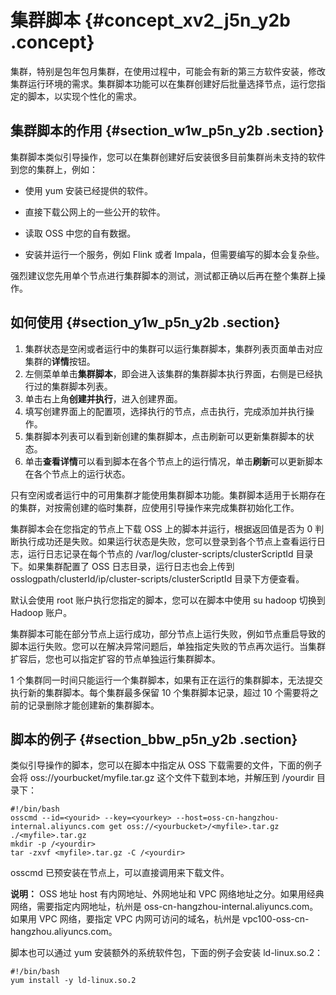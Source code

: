 # 集群脚本 {#concept_xv2_j5n_y2b .concept}

集群，特别是包年包月集群，在使用过程中，可能会有新的第三方软件安装，修改集群运行环境的需求。集群脚本功能可以在集群创建好后批量选择节点，运行您指定的脚本，以实现个性化的需求。

## 集群脚本的作用 {#section_w1w_p5n_y2b .section}

集群脚本类似引导操作，您可以在集群创建好后安装很多目前集群尚未支持的软件到您的集群上，例如：

-   使用 yum 安装已经提供的软件。

-   直接下载公网上的一些公开的软件。

-   读取 OSS 中您的自有数据。

-   安装并运行一个服务，例如 Flink 或者 Impala，但需要编写的脚本会复杂些。


强烈建议您先用单个节点进行集群脚本的测试，测试都正确以后再在整个集群上操作。

## 如何使用 {#section_y1w_p5n_y2b .section}

1.  集群状态是空闲或者运行中的集群可以运行集群脚本，集群列表页面单击对应集群的**详情**按钮。
2.  左侧菜单单击**集群脚本**，即会进入该集群的集群脚本执行界面，右侧是已经执行过的集群脚本列表。
3.  单击右上角**创建并执行**，进入创建界面。
4.  填写创建界面上的配置项，选择执行的节点，点击执行，完成添加并执行操作。
5.  集群脚本列表可以看到新创建的集群脚本，点击刷新可以更新集群脚本的状态。
6.  单击**查看详情**可以看到脚本在各个节点上的运行情况，单击**刷新**可以更新脚本在各个节点上的运行状态。

只有空闲或者运行中的可用集群才能使用集群脚本功能。集群脚本适用于长期存在的集群，对按需创建的临时集群，应使用引导操作来完成集群初始化工作。

集群脚本会在您指定的节点上下载 OSS 上的脚本并运行，根据返回值是否为 0 判断执行成功还是失败。如果运行状态是失败，您可以登录到各个节点上查看运行日志，运行日志记录在每个节点的 /var/log/cluster-scripts/clusterScriptId 目录下。如果集群配置了 OSS 日志目录，运行日志也会上传到 osslogpath/clusterId/ip/cluster-scripts/clusterScriptId 目录下方便查看。

默认会使用 root 账户执行您指定的脚本，您可以在脚本中使用 su hadoop 切换到 Hadoop 账户。

集群脚本可能在部分节点上运行成功，部分节点上运行失败，例如节点重启导致的脚本运行失败。您可以在解决异常问题后，单独指定失败的节点再次运行。当集群扩容后，您也可以指定扩容的节点单独运行集群脚本。

1 个集群同一时间只能运行一个集群脚本，如果有正在运行的集群脚本，无法提交执行新的集群脚本。每个集群最多保留 10 个集群脚本记录，超过 10 个需要将之前的记录删除才能创建新的集群脚本。

## 脚本的例子 {#section_bbw_p5n_y2b .section}

类似引导操作的脚本，您可以在脚本中指定从 OSS 下载需要的文件，下面的例子会将 oss://yourbucket/myfile.tar.gz 这个文件下载到本地，并解压到 /yourdir 目录下：

```
#!/bin/bash
osscmd --id=<yourid> --key=<yourkey> --host=oss-cn-hangzhou-internal.aliyuncs.com get oss://<yourbucket>/<myfile>.tar.gz ./<myfile>.tar.gz
mkdir -p /<yourdir>
tar -zxvf <myfile>.tar.gz -C /<yourdir>
```

osscmd 已预安装在节点上，可以直接调用来下载文件。

**说明：** OSS 地址 host 有内网地址、外网地址和 VPC 网络地址之分。如果用经典网络，需要指定内网地址，杭州是 oss-cn-hangzhou-internal.aliyuncs.com。如果用 VPC 网络，要指定 VPC 内网可访问的域名，杭州是 vpc100-oss-cn-hangzhou.aliyuncs.com。

脚本也可以通过 yum 安装额外的系统软件包，下面的例子会安装 ld-linux.so.2：

```
#!/bin/bash
yum install -y ld-linux.so.2
```

